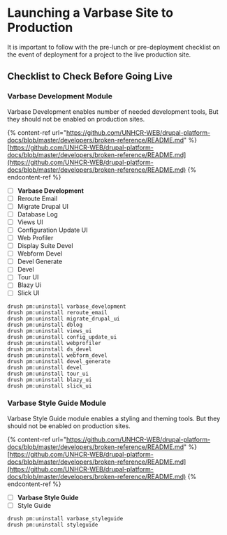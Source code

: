 # Launching a Varbase Site to Production

It is important to follow with the pre-lunch or pre-deployment checklist on the event of deployment for a project to the live production site.

## Checklist to Check Before Going Live

### Varbase Development Module

Varbase Development enables number of needed development tools, But they should not be enabled on production sites.

{% content-ref url="https://github.com/UNHCR-WEB/drupal-platform-docs/blob/master/developers/broken-reference/README.md" %}
[https://github.com/UNHCR-WEB/drupal-platform-docs/blob/master/developers/broken-reference/README.md](https://github.com/UNHCR-WEB/drupal-platform-docs/blob/master/developers/broken-reference/README.md)
{% endcontent-ref %}

* [ ] **Varbase Development**
* [ ] Reroute Email
* [ ] Migrate Drupal UI
* [ ] Database Log
* [ ] Views UI
* [ ] Configuration Update UI
* [ ] Web Profiler
* [ ] Display Suite Devel
* [ ] Webform Devel
* [ ] Devel Generate
* [ ] Devel
* [ ] Tour UI
* [ ] Blazy Ui
* [ ] Slick UI

```
drush pm:uninstall varbase_development
drush pm:uninstall reroute_email
drush pm:uninstall migrate_drupal_ui
drush pm:uninstall dblog
drush pm:uninstall views_ui
drush pm:uninstall config_update_ui
drush pm:uninstall webprofiler
drush pm:uninstall ds_devel
drush pm:uninstall webform_devel
drush pm:uninstall devel_generate
drush pm:uninstall devel
drush pm:uninstall tour_ui
drush pm:uninstall blazy_ui
drush pm:uninstall slick_ui
```

### **Varbase Style Guide Module**

Varbase Style Guide module enables a styling and theming tools. But they should not be enabled on production sites.

{% content-ref url="https://github.com/UNHCR-WEB/drupal-platform-docs/blob/master/developers/broken-reference/README.md" %}
[https://github.com/UNHCR-WEB/drupal-platform-docs/blob/master/developers/broken-reference/README.md](https://github.com/UNHCR-WEB/drupal-platform-docs/blob/master/developers/broken-reference/README.md)
{% endcontent-ref %}

* [ ] **Varbase Style Guide**
* [ ] Style Guide

```
drush pm:uninstall varbase_styleguide
drush pm:uninstall styleguide
```
